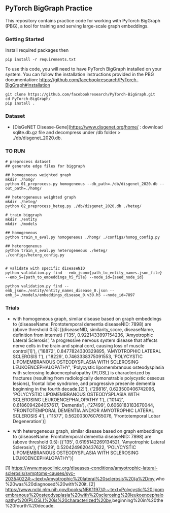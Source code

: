 ## PyTorch BigGraph Practice

This repository contains practice code for working with PyTorch BigGraph (PBG), a tool for training and serving large-scale graph embeddings.

### Getting Started
Install required packages then
```
pip install -r requirements.txt
```

To use this code, you will need to have PyTorch BigGraph installed on your system. You can follow the installation instructions provided in the PBG documentation: <https://github.com/facebookresearch/PyTorch-BigGraph#installation>
```
git clone https://github.com/facebookresearch/PyTorch-BigGraph.git
cd PyTorch-BigGraph/
pip install .
```

### Dataset

- [DisGeNET Disease-Gene](https://www.disgenet.org/home/ : download sqlite.db.gz file and decompress under /db folder > ./db/disgenet_2020.db.


### TO RUN
```
# preprocess dataset
## generate edge files for biggraph

## homogeneous weighted graph
mkdir ./homg/
python 01_preprocess.py homogeneous --db_path=./db/disgenet_2020.db --out_path=./homg/

## heterogeneous weighted graph
mkdir ./heteg/
python 02_preprocess_heteg.py ./db/disgenet_2020.db ./heteg/

# train biggraph
mkdir ./entity
mkdir ./models

## homogeneous
python train_n_eval.py homogeneous ./homg/ ./configs/homog_config.py

## heterogeneous
python train_n_eval.py heterogeneous ./heteg/ ./configs/heterg_config.py


# validate with specific diseaseNID
python validation.py find --emb_json={path_to_entity_names.json_file} --emb_5={path_to_embeddings_h5_file} --node_id={seed_node_id}

python validation.py find --emb_json=./entity/entity_names_disease_0.json --emb_5=./models/embeddings_disease_0.v30.h5 --node_id=7897

```

### Trials

- with homogeneous graph, similar disease based on graph embeddings to (diseaseName: Frontotemporal dementia diseaseNID: 7898) are (above threshold 0.5):
[(diseaseNID, similarity_score, diseaseName, definition from internet)
('135', 0.9221433997154236, 'Amyotrophic Lateral Sclerosis', 'a progressive nervous system disease that affects nerve cells in the brain and spinal cord, causing loss of muscle control[1]'),
('18872', 0.8477824330329895, 'AMYOTROPHIC LATERAL SCLEROSIS 1'),
('18229', 0.7463338375091553, 'POLYCYSTIC LIPOMEMBRANOUS OSTEODYSPLASIA WITH SCLEROSING LEUKOENCEPHALOPATHY', 'Polycystic lipomembranous osteodysplasia with sclerosing leukoencephalopathy (PLOSL) is characterized by fractures (resulting from radiologically demonstrable polycystic osseous lesions), frontal lobe syndrome, and progressive presenile dementia beginning in the fourth decade.[2]'),
('29816', 0.623500406742096, 'POLYCYSTIC LIPOMEMBRANOUS OSTEODYSPLASIA WITH SCLEROSING LEUKOENCEPHALOPATHY 1'),
('10142', 0.6186094284057617, 'Dementia'),
('27499', 0.6068183183670044, 'FRONTOTEMPORAL DEMENTIA AND/OR AMYOTROPHIC LATERAL SCLEROSIS 4'),
('11577', 0.5620030760765076, 'Frontotemporal Lobar Degeneration')]


- with heterogeneous graph, similar disease based on graph embeddings to (diseaseName: Frontotemporal dementia diseaseNID: 7898) are (above threshold 0.5):
[('135', 0.6195142269134521, 'Amyotrophic Lateral Sclerosis'), 
('18229', 0.5204249620437622, 'POLYCYSTIC LIPOMEMBRANOUS OSTEODYSPLASIA WITH SCLEROSING LEUKOENCEPHALOPATHY')]


[1] <https://www.mayoclinic.org/diseases-conditions/amyotrophic-lateral-sclerosis/symptoms-causes/syc-20354022#:~:text=Amyotrophic%20lateral%20sclerosis%20(a%2Dmy>,who%20was%20diagnosed%20with%20it.
[2] <https://www.ncbi.nlm.nih.gov/books/NBK1197/#:~:text=Polycystic%20lipomembranous%20osteodysplasia%20with%20sclerosing%20leukoencephalopathy%20(PLOSL)%20is%20characterized%20by>,beginning%20in%20the%20fourth%20decade.